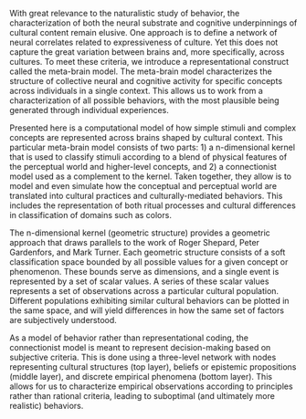 With great relevance to the naturalistic study of behavior, the characterization of both the neural substrate and cognitive underpinnings of cultural content remain elusive. One approach is to define a network of neural correlates related to expressiveness of culture. Yet this does not capture the great variation between brains and, more specifically, across cultures. To meet these criteria, we introduce a representational construct called the meta-brain model. The meta-brain model characterizes the structure of collective neural and cognitive activity for specific concepts across individuals in a single context. This allows us to work from a characterization of all possible behaviors, with the most plausible being generated through individual experiences. 

Presented here is a computational model of how simple stimuli and complex concepts are represented across brains shaped by cultural context. This particular meta-brain model consists of two parts: 1) a n-dimensional kernel that is used to classify stimuli according to a blend of physical features of the perceptual world and higher-level concepts, and 2) a connectionist model used as a complement to the kernel. Taken together, they allow is to model and even simulate how the conceptual and perceptual world are translated into cultural practices and culturally-mediated behaviors. This includes the representation of both ritual processes and cultural differences in classification of domains such as colors. 

The n-dimensional kernel (geometric structure) provides a geometric approach that draws parallels to the work of Roger Shepard, Peter Gardenfors, and Mark Turner. Each geometric structure consists of a soft classification space bounded by all possible values for a given concept or phenomenon. These bounds serve as dimensions, and a single event is represented by a set of scalar values. A series of these scalar values represents a set of observations across a particular cultural population. Different populations exhibiting similar cultural behaviors can be plotted in the same space, and will yield differences in how the same set of factors are subjectively understood. 

As a model of behavior rather than representational coding, the connectionist model is meant to represent decision-making based on subjective criteria. This is done using a three-level network with nodes representing cultural structures (top layer), beliefs or epistemic propositions (middle layer), and discrete empirical phenomena (bottom layer). This allows for us to characterize empirical observations according to principles rather than rational criteria, leading to suboptimal (and ultimately more realistic) behaviors.
